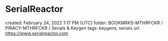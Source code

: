 # SerialReactor

created: February 24, 2022 1:17 PM (UTC)
folder: BOOKMRKS-MTHRFCKR / PIRACY-MTHRFCKR / Serials & Keygen
tags: keygens, serials
url: https://www.serialreactor.com